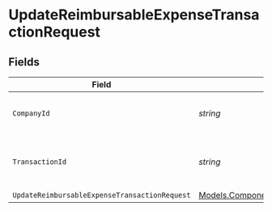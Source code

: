 # UpdateReimbursableExpenseTransactionRequest


## Fields

| Field                                                                                                                                   | Type                                                                                                                                    | Required                                                                                                                                | Description                                                                                                                             | Example                                                                                                                                 |
| --------------------------------------------------------------------------------------------------------------------------------------- | --------------------------------------------------------------------------------------------------------------------------------------- | --------------------------------------------------------------------------------------------------------------------------------------- | --------------------------------------------------------------------------------------------------------------------------------------- | --------------------------------------------------------------------------------------------------------------------------------------- |
| `CompanyId`                                                                                                                             | *string*                                                                                                                                | :heavy_check_mark:                                                                                                                      | Unique identifier for a company.                                                                                                        | 8a210b68-6988-11ed-a1eb-0242ac120002                                                                                                    |
| `TransactionId`                                                                                                                         | *string*                                                                                                                                | :heavy_check_mark:                                                                                                                      | The unique identifier for your SMB's transaction.                                                                                       | 336694d8-2dca-4cb5-a28d-3ccb83e55eee                                                                                                    |
| `UpdateReimbursableExpenseTransactionRequest`                                                                                           | [Models.Components.UpdateReimbursableExpenseTransactionRequest](../../Models/Components/UpdateReimbursableExpenseTransactionRequest.md) | :heavy_minus_sign:                                                                                                                      | N/A                                                                                                                                     |                                                                                                                                         |